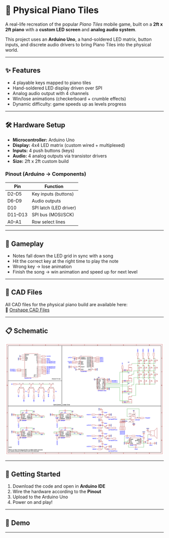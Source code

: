# 🎹 Physical Piano Tiles

A real-life recreation of the popular *Piano Tiles* mobile game, built on a **2ft x 2ft piano** with a **custom LED screen** and **analog audio system**.  

This project uses an **Arduino Uno**, a hand-soldered LED matrix, button inputs, and discrete audio drivers to bring Piano Tiles into the physical world.  

---

## ✨ Features
- 4 playable keys mapped to piano tiles  
- Hand-soldered LED display driven over SPI  
- Analog audio output with 4 channels  
- Win/lose animations (checkerboard + crumble effects)  
- Dynamic difficulty: game speeds up as levels progress   

---

## 🛠️ Hardware Setup
- **Microcontroller:** Arduino Uno  
- **Display:** 4x4 LED matrix (custom wired + multiplexed)  
- **Inputs:** 4 push buttons (keys)  
- **Audio:** 4 analog outputs via transistor drivers  
- **Size:** 2ft x 2ft custom build  

### Pinout (Arduino → Components)
| Pin   | Function          |
|-------|------------------|
| D2–D5 | Key inputs (buttons) |
| D6–D9 | Audio outputs     |
| D10   | SPI latch (LED driver) |
| D11–D13 | SPI bus (MOSI/SCK) |
| A0–A1 | Row select lines  |

---

## 🎵 Gameplay
- Notes fall down the LED grid in sync with a song  
- Hit the correct key at the right time to play the note  
- Wrong key → lose animation  
- Finish the song → win animation and speed up for next level  

---

## 📂 CAD Files
All CAD files for the physical piano build are available here:  
🔗 [Onshape CAD Files](https://cad.onshape.com/documents/6f750370d802f45d631022e7/w/77947f8f69402a572d0c1280/e/21f73c9ca73a5f59ce34e73c?renderMode=0&uiState=686adfc845e90a37d9e83f3e)

---

## 📋 Schematic
![Piano Tiles Schematic](Images/SCH_PianoTiles_1-PianoTiles_2025-08-21.png)

---

## 🚀 Getting Started
1. Download the code and open in **Arduino IDE**  
2. Wire the hardware according to the **Pinout**  
3. Upload to the Arduino Uno  
4. Power on and play!  

---

## 🎨 Demo
  

---
